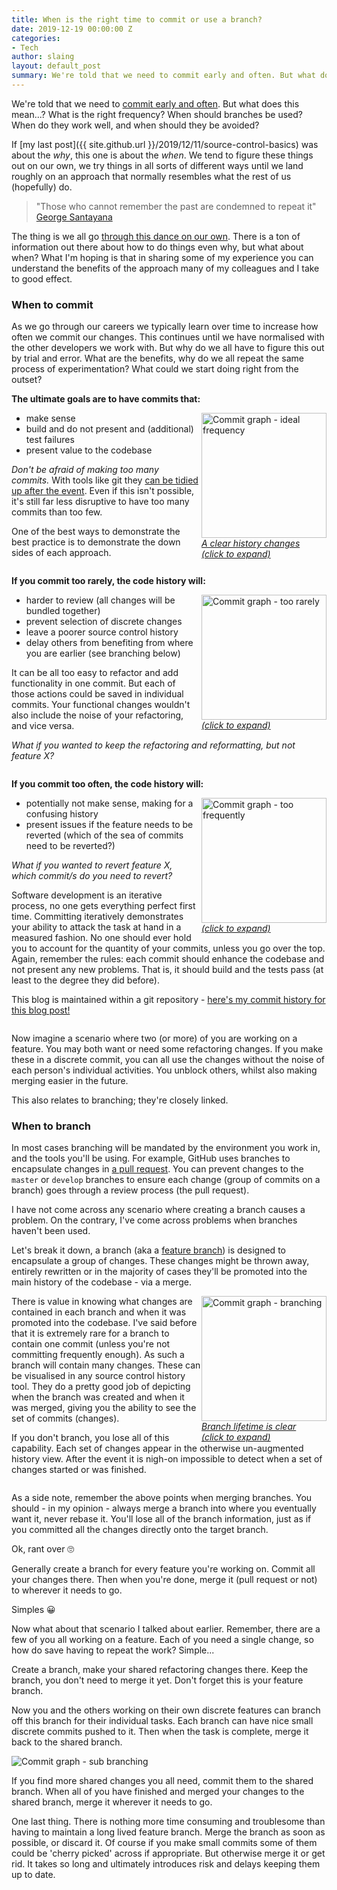 ```yaml
---
title: When is the right time to commit or use a branch?
date: 2019-12-19 00:00:00 Z
categories:
- Tech
author: slaing
layout: default_post
summary: We're told that we need to commit early and often. But what does this mean...? What is the right frequency? When should branches be used? When do they work well, and when should they be avoided?
---
```


We're told that we need to [commit early and often](https://blog.beanstalkapp.com/post/147799908084/commit-early-commit-often). But what does this mean...? What is the right frequency? When should branches be used? When do they work well, and when should they be avoided?

If [my last post]({{ site.github.url }}/2019/12/11/source-control-basics) was about the _why_, this one is about the _when_. We tend to figure these things out on our own, we try things in all sorts of different ways until we land roughly on an approach that normally resembles what the rest of us (hopefully) do.

> "Those who cannot remember the past are condemned to repeat it"<br />
[George Santayana](https://en.wikipedia.org/wiki/George_Santayana)

The thing is we all go [through this dance on our own](https://cseducators.stackexchange.com/questions/3590/why-dont-more-universities-teach-revision-control). There is a ton of information out there about how to do things  even why, but what about when? What I'm hoping is that in sharing some of my experience you can understand the benefits of the approach many of my colleagues and I take to good effect.

### When to commit
As we go through our careers we typically learn over time to increase how often we commit our changes. This continues until we have normalised with the other developers we work with. But why do we all have to figure this out by trial and error. What are the benefits, why do we all repeat the same process of experimentation? What could we start doing right from the outset?

**The ultimate goals are to have commits that:**

<div style="float: right; margin-left: 5px;">
    <a target="_blank" href="{{ site.baseurl }}/slaing/assets/2019-12-19-source-control-when/commit-frequently.png">
        <img alt="Commit graph - ideal frequency" width="200" src="{{ site.baseurl }}/slaing/assets/2019-12-19-source-control-when/commit-frequently.png" /><br />
        <i>A clear history changes<br />(click to expand)</i>
    </a>
</div>

- make sense
- build and do not present and (additional) test failures
- present value to the codebase

_Don't be afraid of making too many commits._ With tools like git they [can be tidied up after the event](https://git-scm.com/book/en/v2/Git-Branching-Rebasing). Even if this isn't possible, it's still far less disruptive to have too many commits than too few.

One of the best ways to demonstrate the best practice is to demonstrate the down sides of each approach.

<div style="clear: both; display: block; height: 0px;"></div>

**If you commit too rarely, the code history will:**

<div style="float: right; margin-left: 5px;">
    <a target="_blank" href="{{ site.baseurl }}/slaing/assets/2019-12-19-source-control-when/too-few-commits.png">
        <img alt="Commit graph - too rarely" width="200" src="{{ site.baseurl }}/slaing/assets/2019-12-19-source-control-when/too-few-commits.png" /><br />
        <i>(click to expand)</i>
    </a>
</div>

- harder to review (all changes will be bundled together)
- prevent selection of discrete changes
- leave a poorer source control history
- delay others from benefiting from where you are earlier (see branching below)

It can be all too easy to refactor and add functionality in one commit. But each of those actions could be saved in individual commits. Your functional changes wouldn't also include the noise of your refactoring, and vice versa. 

_What if you wanted to keep the refactoring and reformatting, but not feature X?_

<div style="clear: both; display: block; height: 0px;"></div>

**If you commit too often, the code history will:**

<div style="float: right; margin-left: 5px;">
    <a target="_blank" href="{{ site.baseurl }}/slaing/assets/2019-12-19-source-control-when/too-many-commits.png">
        <img alt="Commit graph - too frequently" width="200" src="{{ site.baseurl }}/slaing/assets/2019-12-19-source-control-when/too-many-commits.png" /><br />
        <i>(click to expand)</i>
    </a>
</div>

- potentially not make sense, making for a confusing history
- present issues if the feature needs to be reverted (which of the sea of commits need to be reverted?)

_What if you wanted to revert feature X, which commit/s do you need to revert?_

Software development is an iterative process, no one gets everything perfect first time. Committing iteratively demonstrates your ability to attack the task at hand in a measured fashion. No one should ever hold you to account for the quantity of your commits, unless you go over the top. Again, remember the rules: each commit should enhance the codebase and not present any new problems. That is, it should build and the tests pass (at least to the degree they did before).

This blog is maintained within a git repository - <a target="_blank" href="{{ site.baseurl }}/slaing/assets/2019-12-19-source-control-when/blog-post-commit-history.png">here's my commit history for this blog post!</a>

<div style="clear: both; display: block; height: 0px;"></div>

Now imagine a scenario where two (or more) of you are working on a feature. You may both want or need some refactoring changes. If you make these in a discrete commit, you can all use the changes without the noise of each person's individual activities. You unblock others, whilst also making merging easier in the future.

This also relates to branching; they're closely linked.

### When to branch
In most cases branching will be mandated by the environment you work in, and the tools you'll be using. For example, GitHub uses branches to encapsulate changes in [a pull request](https://help.github.com/en/github/collaborating-with-issues-and-pull-requests/about-pull-requests). You can prevent changes to the `master` or `develop` branches to ensure each change (group of commits on a branch) goes through a review process (the pull request).

I have not come across any scenario where creating a branch causes a problem. On the contrary, I've come across problems when branches haven't been used.

Let's break it down, a branch (aka a [feature branch](https://www.atlassian.com/git/tutorials/comparing-workflows/feature-branch-workflow)) is designed to encapsulate a group of changes. These changes might be thrown away, entirely rewritten or in the majority of cases they'll be promoted into the main history of the codebase - via a merge.

<div style="float: right">
    <a target="_blank" href="{{ site.baseurl }}/slaing/assets/2019-12-19-source-control-when/branching.png">
        <img alt="Commit graph - branching" width="200" src="{{ site.baseurl }}/slaing/assets/2019-12-19-source-control-when/branching.png" /><br />
        <i>Branch lifetime is clear<br />(click to expand)</i>
    </a>
</div>

There is value in knowing what changes are contained in each branch and when it was promoted into the codebase. I've said before that it is extremely rare for a branch to contain one commit (unless you're not committing frequently enough). As such a branch will contain many changes. These can be visualised in any source control history tool. They do a pretty good job of depicting when the branch was created and when it was merged, giving you the ability to see the set of commits (changes). 

If you don't branch, you lose all of this capability. Each set of changes appear in the otherwise un-augmented history view. After the event it is nigh-on impossible to detect when a set of changes started or was finished.

<div style="clear: both; display: block; height: 0px;"></div>

As a side note, remember the above points when merging branches. You should - in my opinion - always merge a branch into where you eventually want it, never rebase it. You'll lose all of the branch information, just as if you committed all the changes directly onto the target branch. 

Ok, rant over 🙄

Generally create a branch for every feature you're working on. Commit all your changes there. Then when you're done, merge it (pull request or not) to wherever it needs to go.

Simples 😀

Now what about that scenario I talked about earlier. Remember, there are a few of you all working on a feature. Each of you need a single change, so how do save having to repeat the work? Simple...

Create a branch, make your shared refactoring changes there. Keep the branch, you don't need to merge it yet. Don't forget this is your feature branch.

Now you and the others working on their own discrete features can branch off this branch for their individual tasks. Each branch can have nice small discrete commits pushed to it. Then when the task is complete, merge it back to the shared branch.

<img alt="Commit graph - sub branching" src="{{ site.baseurl }}/slaing/assets/2019-12-19-source-control-when/sub-branching.png" />

If you find more shared changes you all need, commit them to the shared branch. When all of you have finished and merged your changes to the shared branch, merge it wherever it needs to go.

One last thing. There is nothing more time consuming and troublesome than having to maintain a long lived feature branch. Merge the branch as soon as possible, or discard it. Of course if you make small commits some of them could be 'cherry picked' across if appropriate. But otherwise merge it or get rid. It takes so long and ultimately introduces risk and delays keeping them up to date.
